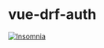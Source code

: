 # vue-drf-auth

[![Insomnia](https://img.shields.io/badge/Insomnia-black?style=flat&logo=insomnia&logoColor=5849BE)](https://insomnia.rest/)

